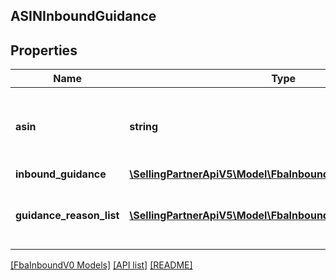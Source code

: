 ## ASINInboundGuidance

## Properties

Name | Type | Description | Notes
------------ | ------------- | ------------- | -------------
**asin** | **string** | The Amazon Standard Identification Number (ASIN) of the item. |
**inbound_guidance** | [**\SellingPartnerApiV5\Model\FbaInboundV0\InboundGuidance**](InboundGuidance.md) |  |
**guidance_reason_list** | [**\SellingPartnerApiV5\Model\FbaInboundV0\GuidanceReason[]**](GuidanceReason.md) | A list of inbound guidance reason information. | [optional]

[[FbaInboundV0 Models]](../) [[API list]](../../Api) [[README]](../../../README.md)
